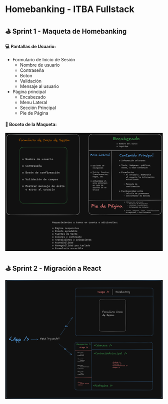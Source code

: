 # Homebanking - ITBA Fullstack

## ⛳ Sprint 1 - Maqueta de Homebanking

#### 💻 Pantallas de Usuario:

- Formulario de Inicio de Sesión
  - Nombre de usuario
  - Contraseña
  - Boton
  - Validación
  - Mensaje al usuario
- Página principal
  - Encabezado
  - Menu Lateral
  - Sección Principal
  - Pie de Página

#### 🧷 Boceto de la Maqueta:

![Boceto de homebanking dibujado con excalidraw](./src/images/resumen_maqueta_sprint_1.png)

## ⛳ Sprint 2 - Migración a React

![React - Pantalla de inicio de sesion y pagina principal](./src/images/proyecto_react_sprint2_mapa.png)
